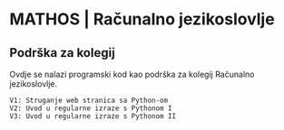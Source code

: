 # MATHOS | Računalno jezikoslovlje


## Podrška za kolegij

Ovdje se nalazi programski kod kao podrška za kolegij Računalno jezikoslovlje. 

```
V1: Struganje web stranica sa Python-om
V2: Uvod u regularne izraze s Pythonom I
V3: Uvod u regularne izraze s Pythonom II
```
